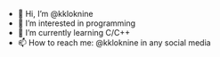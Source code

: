 - 👋 Hi, I’m @kkloknine
- 👀 I’m interested in programming
- 🌱 I’m currently learning C/C++
- 📫 How to reach me: @kkloknine in any social media

<!---
kkloknine/kkloknine is a ✨ special ✨ repository because its `README.md` (this file) appears on your GitHub profile.
You can click the Preview link to take a look at your changes.
--->
